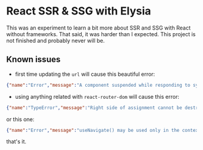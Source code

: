 # React SSR & SSG with Elysia

This was an experiment to learn a bit more about SSR and SSG with React without frameworks. That said, it was harder than I expected. This project is not finished and probably never will be.

## Known issues

- first time updating the `url` will cause this beautiful error:

```json
{"name":"Error","message":"A component suspended while responding to synchronous input. This will cause the UI to be replaced with a loading indicator. To fix, updates that suspend should be wrapped with startTransition."}
```

- using anything related with `react-router-dom` will cause this error:

```json
{"name":"TypeError","message":"Right side of assignment cannot be destructured"}
```

or this one:

```json
{"name":"Error","message":"useNavigate() may be used only in the context of a <Router> component."}
```

that's it.
